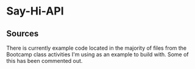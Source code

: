 # Say-Hi-API

## Sources

There is currently example code located in the majority of files from the Bootcamp class activities I'm using as an example to build with. Some of this has been commented out. 